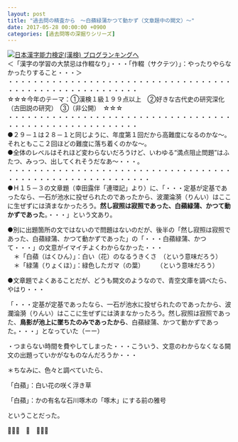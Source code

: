 ```yaml
---
layout: post
title: "過去問の精査から　～白蘋緑蒲かつて動かず（文章題中の闕文）～"
date: 2017-05-28 00:00:00 +0900
categories: [過去問等の深掘りシリーズ]
---
```


[![](/syuusyuu9701/assets/images/過去問の精査から-～白蘋緑蒲かつて動かず（文章題中の闕文）～-br_c_3028_1.gif)](http://blog.with2.net/link.php?1659096:3028 "日本漢字能力検定(漢検) ブログランキングへ")[日本漢字能力検定(漢検) ブログランキングへ](http://blog.with2.net/link.php?1659096:3028)  
＜「漢字の学習の大禁忌は作輟なり」・・・「作輟（サクテツ）」：やったりやらなかったりすること・・・＞  
・・・・・・・・・・・・・・・・・・・・・・・・・・・・・・・・・・・・・・・・・・・・・・・・・・・・・・・・・  
☆☆☆今年のテーマ：①漢検１級１９９点以上　②好きな古代史の研究深化（古田説の研究）　③（非公開）　☆☆☆　　  
・・・・・・・・・・・・・・・・・・・・・・・・・・・・・・・・・・・・・・・・・・・・・・・・・・・・・・・・・  
●２９－１は２８－１と同じように、年度第１回だから高難度になるのかな～。それともここ２回ほどの難度に落ち着くのかな～。  
●全体のレベルはそれほど変わらないだろうけど、いわゆる“満点阻止問題”はふたつ、みっつ、出してくれそうだなあ～・・・。  
・・・・・・・・・・・・・・・・・・・・・・・・・・・・・・・・・・・・・・・・・・・・・・・・・・・・・・・・・・・  
●Ｈ１５－３の文章題（幸田露伴「連環記」より）に、「・・・定基が定基であったなら、一石が池水に投ぜられたのであったから、波瀾淪漪（りんい）はここに生ぜずには済まなかったろう。**然し寂照は寂照であった、白蘋緑蒲、かつて動かずであった**。・・・」という文あり。  
  
●別に出題箇所の文ではないので問題はないのだが、後半の「然し寂照は寂照であった、白蘋緑蒲、かつて動かずであった」の「・・・白蘋緑蒲、かつて・・・」の文意がイマイチよくわからなかった・・・  
　＊「白蘋（はくひん）」：白い（花）のなるうきくさ　（という意味だろう）  
　＊「緑蒲（りょくほ）」：緑色したガマ（の葉）　　　（という意味だろう）  
  
●文章題でよくあることだが、どうも闕文のようなので、青空文庫を調べたら、やはり・・・  
  
「・・・定基が定基であったなら、一石が池水に投ぜられたのであったから、波瀾淪漪（りんい）はここに生ぜずには済まなかったろう。然し寂照は寂照であった、**鳥影が池上に墜ちたのみであったから**、白蘋緑蒲、かつて動かずであった。・・・」となっていた（ーー）  
  
  
・つまらない時間を費やしてしまった・・・こういう、文意のわからなくなる闕文の出題っていかがなものなんだろうか・・・  
  
＊ちなみに、色々と調べていたら、  
  
「白蘋」：白い花の咲く浮き草  
  
「白蘋」：かの有名な石川啄木の「啄木」にする前の雅号  
  
ということだった。  
  
👋👋👋　🐔　👋👋👋
